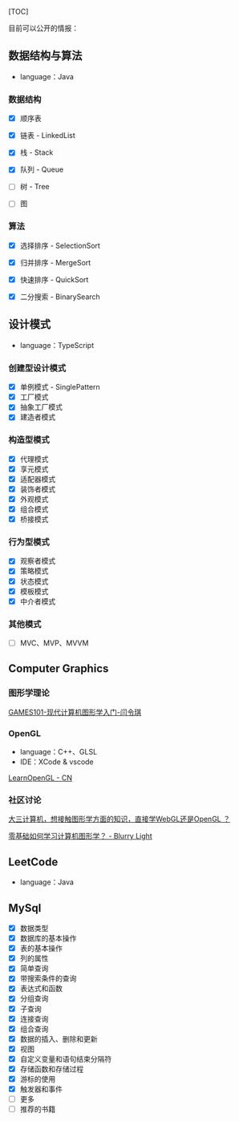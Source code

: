 [TOC]



目前可以公开的情报：

## 数据结构与算法

+ language：Java

### 数据结构

+ [x] 顺序表

+ [x] 链表 - LinkedList

+ [x] 栈 - Stack

+ [x] 队列 - Queue

+ [ ] 树 - Tree

+ [ ] 图




### 算法

+ [x] 选择排序 - SelectionSort
+ [x] 归并排序 - MergeSort
+ [x] 快速排序 - QuickSort
+ [x] 二分搜索 - BinarySearch



## 设计模式

+ language：TypeScript

### 创建型设计模式

+ [x] 单例模式 - SinglePattern
+ [x] 工厂模式
+ [x] 抽象工厂模式
+ [x] 建造者模式

### 构造型模式

+ [x] 代理模式
+ [x] 享元模式
+ [x] 适配器模式
+ [x] 装饰者模式
+ [x] 外观模式
+ [x] 组合模式
+ [x] 桥接模式

### 行为型模式

+ [x] 观察者模式
+ [x] 策略模式
+ [x] 状态模式
+ [x] 模板模式
+ [x] 中介者模式

### 其他模式

+ [ ] MVC、MVP、MVVM



## Computer Graphics

### 图形学理论

[GAMES101-现代计算机图形学入门-闫令琪](https://www.bilibili.com/video/BV1X7411F744?p=3)

### OpenGL

+ language：C++、GLSL
+ IDE：XCode & vscode

[LearnOpenGL - CN](https://learnopengl-cn.github.io/intro/)

### 社区讨论

[大三计算机，想接触图形学方面的知识，直接学WebGL还是OpenGL ？](https://www.zhihu.com/question/422713076)

[零基础如何学习计算机图形学？ - Blurry Light](https://www.zhihu.com/question/41468803/answer/1322562695)







## LeetCode

+ language：Java

## MySql

+ [x] 数据类型
+ [x] 数据库的基本操作
+ [x] 表的基本操作
+ [x] 列的属性
+ [x] 简单查询
+ [x] 带搜索条件的查询
+ [x] 表达式和函数
+ [x] 分组查询
+ [x] 子查询
+ [x] 连接查询
+ [x] 组合查询
+ [x] 数据的插入、删除和更新
+ [x] 视图
+ [x] 自定义变量和语句结束分隔符
+ [x] 存储函数和存储过程
+ [x] 游标的使用
+ [x] 触发器和事件
+ [ ] 更多
+ [ ] 推荐的书籍
